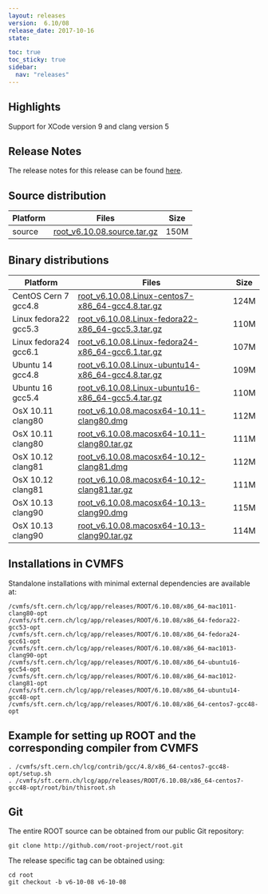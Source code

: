 ```yaml
---
layout: releases
version:  6.10/08
release_date: 2017-10-16
state:

toc: true
toc_sticky: true
sidebar:
  nav: "releases"
---
```



## Highlights

 Support for XCode version 9 and clang version 5

## Release Notes

The release notes for this release can be found [here](https://root.cern.ch/doc/v610/release-notes.html#release-6.1008).

## Source distribution

| Platform       | Files | Size |
|-----------|-------|-----|
| source | [root_v6.10.08.source.tar.gz](https://root.cern.ch/download/root_v6.10.08.source.tar.gz) | 150M |


## Binary distributions

| Platform       | Files | Size |
|-----------|-------|-----|
| CentOS Cern 7 gcc4.8 | [root_v6.10.08.Linux-centos7-x86_64-gcc4.8.tar.gz](https://root.cern.ch/download/root_v6.10.08.Linux-centos7-x86_64-gcc4.8.tar.gz) | 124M |
| Linux fedora22 gcc5.3 | [root_v6.10.08.Linux-fedora22-x86_64-gcc5.3.tar.gz](https://root.cern.ch/download/root_v6.10.08.Linux-fedora22-x86_64-gcc5.3.tar.gz) | 110M |
| Linux fedora24 gcc6.1 | [root_v6.10.08.Linux-fedora24-x86_64-gcc6.1.tar.gz](https://root.cern.ch/download/root_v6.10.08.Linux-fedora24-x86_64-gcc6.1.tar.gz) | 107M |
| Ubuntu 14 gcc4.8 | [root_v6.10.08.Linux-ubuntu14-x86_64-gcc4.8.tar.gz](https://root.cern.ch/download/root_v6.10.08.Linux-ubuntu14-x86_64-gcc4.8.tar.gz) | 109M |
| Ubuntu 16 gcc5.4 | [root_v6.10.08.Linux-ubuntu16-x86_64-gcc5.4.tar.gz](https://root.cern.ch/download/root_v6.10.08.Linux-ubuntu16-x86_64-gcc5.4.tar.gz) | 110M |
| OsX 10.11 clang80 | [root_v6.10.08.macosx64-10.11-clang80.dmg](https://root.cern.ch/download/root_v6.10.08.macosx64-10.11-clang80.dmg) | 112M |
| OsX 10.11 clang80 | [root_v6.10.08.macosx64-10.11-clang80.tar.gz](https://root.cern.ch/download/root_v6.10.08.macosx64-10.11-clang80.tar.gz) | 111M |
| OsX 10.12 clang81 | [root_v6.10.08.macosx64-10.12-clang81.dmg](https://root.cern.ch/download/root_v6.10.08.macosx64-10.12-clang81.dmg) | 112M |
| OsX 10.12 clang81 | [root_v6.10.08.macosx64-10.12-clang81.tar.gz](https://root.cern.ch/download/root_v6.10.08.macosx64-10.12-clang81.tar.gz) | 111M |
| OsX 10.13 clang90 | [root_v6.10.08.macosx64-10.13-clang90.dmg](https://root.cern.ch/download/root_v6.10.08.macosx64-10.13-clang90.dmg) | 115M |
| OsX 10.13 clang90 | [root_v6.10.08.macosx64-10.13-clang90.tar.gz](https://root.cern.ch/download/root_v6.10.08.macosx64-10.13-clang90.tar.gz) | 114M |



## Installations in CVMFS

Standalone installations with minimal external dependencies are available at:
~~~
/cvmfs/sft.cern.ch/lcg/app/releases/ROOT/6.10.08/x86_64-mac1011-clang80-opt
/cvmfs/sft.cern.ch/lcg/app/releases/ROOT/6.10.08/x86_64-fedora22-gcc53-opt
/cvmfs/sft.cern.ch/lcg/app/releases/ROOT/6.10.08/x86_64-fedora24-gcc61-opt
/cvmfs/sft.cern.ch/lcg/app/releases/ROOT/6.10.08/x86_64-mac1013-clang90-opt
/cvmfs/sft.cern.ch/lcg/app/releases/ROOT/6.10.08/x86_64-ubuntu16-gcc54-opt
/cvmfs/sft.cern.ch/lcg/app/releases/ROOT/6.10.08/x86_64-mac1012-clang81-opt
/cvmfs/sft.cern.ch/lcg/app/releases/ROOT/6.10.08/x86_64-ubuntu14-gcc48-opt
/cvmfs/sft.cern.ch/lcg/app/releases/ROOT/6.10.08/x86_64-centos7-gcc48-opt
~~~


## Example for setting up ROOT and the corresponding compiler from CVMFS

~~~
. /cvmfs/sft.cern.ch/lcg/contrib/gcc/4.8/x86_64-centos7-gcc48-opt/setup.sh
. /cvmfs/sft.cern.ch/lcg/app/releases/ROOT/6.10.08/x86_64-centos7-gcc48-opt/root/bin/thisroot.sh
~~~

## Git
The entire ROOT source can be obtained from our public Git repository:

~~~
git clone http://github.com/root-project/root.git
~~~
The release specific tag can be obtained using:
~~~
cd root
git checkout -b v6-10-08 v6-10-08
~~~
